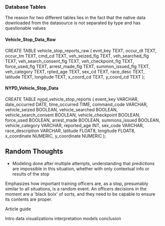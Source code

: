 ### Database Tables
The reason for two different tables lies in the fact that the native data downloaded from the datasource is not separated by type and has questionable values

#### Vehicle_Stop_Data_Raw
CREATE TABLE vehicle_stop_reports_raw (
    evnt_key TEXT,
    occur_dt TEXT,
    occur_tm TEXT,
    cmd_cd TEXT,
    veh_seized_flg TEXT,
    veh_searched_flg TEXT,
    veh_search_consent_flg TEXT,
    veh_checkpoint_flg TEXT,
    force_used_flg TEXT,
    arrest_made_flg TEXT,
    summon_issued_flg TEXT,
    veh_category TEXT,
    rpted_age TEXT,
    sex_cd TEXT,
    race_desc TEXT,
    latitude TEXT,
    longitude TEXT,
    x_coord_cd TEXT,
    y_coord_cd TEXT
);

#### NYPD_Vehicle_Stop_Data
CREATE TABLE nypd_vehicle_stop_reports (
    event_key VARCHAR,
    date_occurred DATE,
    time_occurred TIME,
    command_code VARCHAR,
    vehicle_seized BOOLEAN,
    vehicle_searched BOOLEAN,
    vehicle_search_consent BOOLEAN,
    vehicle_checkpoint BOOLEAN,
    force_used BOOLEAN,
    arrest_made BOOLEAN,
    summons_issued BOOLEAN,
    vehicle_category VARCHAR,
    reported_age INT,
    sex_code VARCHAR,
    race_description VARCHAR,
    latitude FLOAT8,
    longitude FLOAT8,
    x_coordinate NUMERIC,
    y_coordinate NUMERIC
);

## Random Thoughts
- Modeling done after multiple attempts, understanding that predictions are impossible in this situation, whether with only contextual info or results of the stop

Emphasizes how important training officers are, as a stop, presumably similar to all situations, is a random event. An officers decisions in the moment are a 'black boix' of sorts, and they need to be capable to ensure its contents are proper. 

Article guide

Intro
data visualizations
interpretation
models
conclusion